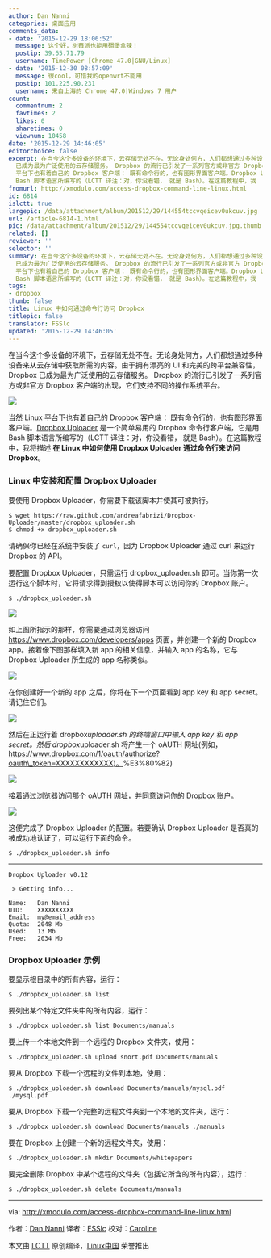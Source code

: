 ```yaml
---
author: Dan Nanni
categories: 桌面应用
comments_data:
- date: '2015-12-29 18:06:52'
  message: 这个好，树莓派也能用碉堡盒辣！
  postip: 39.65.71.79
  username: TimePower [Chrome 47.0|GNU/Linux]
- date: '2015-12-30 08:57:09'
  message: 很cool，可惜我的openwrt不能用
  postip: 101.225.90.231
  username: 来自上海的 Chrome 47.0|Windows 7 用户
count:
  commentnum: 2
  favtimes: 2
  likes: 0
  sharetimes: 0
  viewnum: 10458
date: '2015-12-29 14:46:05'
editorchoice: false
excerpt: 在当今这个多设备的环境下，云存储无处不在。无论身处何方，人们都想通过多种设备来从云存储中获取所需的内容。由于拥有漂亮的 UI 和完美的跨平台兼容性，Dropbox
  已成为最为广泛使用的云存储服务。 Dropbox 的流行已引发了一系列官方或非官方 Dropbox 客户端的出现，它们支持不同的操作系统平台。  当然 Linux
  平台下也有着自己的 Dropbox 客户端： 既有命令行的，也有图形界面客户端。Dropbox Uploader 是一个简单易用的 Dropbox 命令行客户端，它是用
  Bash 脚本语言所编写的（LCTT 译注：对，你没看错， 就是 Bash）。在这篇教程中，我
fromurl: http://xmodulo.com/access-dropbox-command-line-linux.html
id: 6814
islctt: true
largepic: /data/attachment/album/201512/29/144554tccvqeicev0ukcuv.jpg
url: /article-6814-1.html
pic: /data/attachment/album/201512/29/144554tccvqeicev0ukcuv.jpg.thumb.jpg
related: []
reviewer: ''
selector: ''
summary: 在当今这个多设备的环境下，云存储无处不在。无论身处何方，人们都想通过多种设备来从云存储中获取所需的内容。由于拥有漂亮的 UI 和完美的跨平台兼容性，Dropbox
  已成为最为广泛使用的云存储服务。 Dropbox 的流行已引发了一系列官方或非官方 Dropbox 客户端的出现，它们支持不同的操作系统平台。  当然 Linux
  平台下也有着自己的 Dropbox 客户端： 既有命令行的，也有图形界面客户端。Dropbox Uploader 是一个简单易用的 Dropbox 命令行客户端，它是用
  Bash 脚本语言所编写的（LCTT 译注：对，你没看错， 就是 Bash）。在这篇教程中，我
tags:
- dropbox
thumb: false
title: Linux 中如何通过命令行访问 Dropbox
titlepic: false
translator: FSSlc
updated: '2015-12-29 14:46:05'
---
```


在当今这个多设备的环境下，云存储无处不在。无论身处何方，人们都想通过多种设备来从云存储中获取所需的内容。由于拥有漂亮的 UI 和完美的跨平台兼容性，Dropbox 已成为最为广泛使用的云存储服务。 Dropbox 的流行已引发了一系列官方或非官方 Dropbox 客户端的出现，它们支持不同的操作系统平台。


![](/data/attachment/album/201512/29/144554tccvqeicev0ukcuv.jpg)


当然 Linux 平台下也有着自己的 Dropbox 客户端： 既有命令行的，也有图形界面客户端。[Dropbox Uploader](http://www.andreafabrizi.it/?dropbox_uploader) 是一个简单易用的 Dropbox 命令行客户端，它是用 Bash 脚本语言所编写的（LCTT 译注：对，你没看错， 就是 Bash）。在这篇教程中，我将描述 **在 Linux 中如何使用 Dropbox Uploader 通过命令行来访问 Dropbox**。


### Linux 中安装和配置 Dropbox Uploader


要使用 Dropbox Uploader，你需要下载该脚本并使其可被执行。



```
$ wget https://raw.github.com/andreafabrizi/Dropbox-Uploader/master/dropbox_uploader.sh
$ chmod +x dropbox_uploader.sh

```

请确保你已经在系统中安装了 `curl`，因为 Dropbox Uploader 通过 curl 来运行 Dropbox 的 API。


要配置 Dropbox Uploader，只需运行 dropbox\_uploader.sh 即可。当你第一次运行这个脚本时，它将请求得到授权以使得脚本可以访问你的 Dropbox 账户。



```
$ ./dropbox_uploader.sh

```

![](/data/attachment/album/201512/29/144607z0qverzqxj20q2oj.jpg)


如上图所指示的那样，你需要通过浏览器访问 <https://www.dropbox.com/developers/apps> 页面，并创建一个新的 Dropbox app。接着像下图那样填入新 app 的相关信息，并输入 app 的名称，它与 Dropbox Uploader 所生成的 app 名称类似。


![](/data/attachment/album/201512/29/144608ew93gw1h9uq7jhz9.jpg)


在你创建好一个新的 app 之后，你将在下一个页面看到 app key 和 app secret。请记住它们。


![](/data/attachment/album/201512/29/144609vkencwmmhf9fq0yu.jpg)


然后在正运行着 dropbox*uploader.sh 的终端窗口中输入 app key 和 app secret。然后 dropbox*uploader.sh 将产生一个 oAUTH 网址(例如，[https://www.dropbox.com/1/oauth/authorize?oauth\_token=XXXXXXXXXXXX)。](https://www.dropbox.com/1/oauth/authorize?oauth_token=XXXXXXXXXXXX)%E3%80%82)


![](/data/attachment/album/201512/29/144610rrg21ifhlhgsrf2x.jpg)


接着通过浏览器访问那个 oAUTH 网址，并同意访问你的 Dropbox 账户。


![](/data/attachment/album/201512/29/144610bfye6yeeh1cb1eby.jpg)


这便完成了 Dropbox Uploader 的配置。若要确认 Dropbox Uploader 是否真的被成功地认证了，可以运行下面的命令。



```
$ ./dropbox_uploader.sh info

```



---



```
Dropbox Uploader v0.12

 > Getting info... 

Name:   Dan Nanni
UID:    XXXXXXXXXX
Email:  my@email_address
Quota:  2048 Mb
Used:   13 Mb
Free:   2034 Mb

```

### Dropbox Uploader 示例


要显示根目录中的所有内容，运行：



```
$ ./dropbox_uploader.sh list

```

要列出某个特定文件夹中的所有内容，运行：



```
$ ./dropbox_uploader.sh list Documents/manuals

```

要上传一个本地文件到一个远程的 Dropbox 文件夹，使用：



```
$ ./dropbox_uploader.sh upload snort.pdf Documents/manuals

```

要从 Dropbox 下载一个远程的文件到本地，使用：



```
$ ./dropbox_uploader.sh download Documents/manuals/mysql.pdf ./mysql.pdf

```

要从 Dropbox 下载一个完整的远程文件夹到一个本地的文件夹，运行：



```
$ ./dropbox_uploader.sh download Documents/manuals ./manuals

```

要在 Dropbox 上创建一个新的远程文件夹，使用：



```
$ ./dropbox_uploader.sh mkdir Documents/whitepapers

```

要完全删除 Dropbox 中某个远程的文件夹（包括它所含的所有内容），运行：



```
$ ./dropbox_uploader.sh delete Documents/manuals

```



---


via: <http://xmodulo.com/access-dropbox-command-line-linux.html>


作者：[Dan Nanni](http://xmodulo.com/author/nanni) 译者：[FSSlc](https://github.com/FSSlc) 校对：[Caroline](https://github.com/carolinewuyan)


本文由 [LCTT](https://github.com/LCTT/TranslateProject) 原创编译，[Linux中国](https://linux.cn/) 荣誉推出